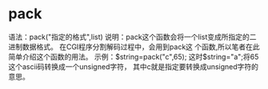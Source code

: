 # pack
语法：pack("指定的格式",list)
说明：pack这个函数会将一个list变成所指定的二进制数据格式。
在CGI程序分割解码过程中，会用到pack这 个函数,所以笔者在此简单介绍这个函数的用法。
示例：$string=pack("c",65); 
这时$string="a";将65这个ascii码转换成一个unsigned字符，
其中c就是指定要转换成unsigned字符的意思。




